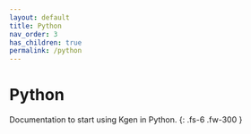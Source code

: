 ```yaml
---
layout: default
title: Python
nav_order: 3
has_children: true
permalink: /python
---
```


# Python

Documentation to start using Kgen in Python.
{: .fs-6 .fw-300 }

